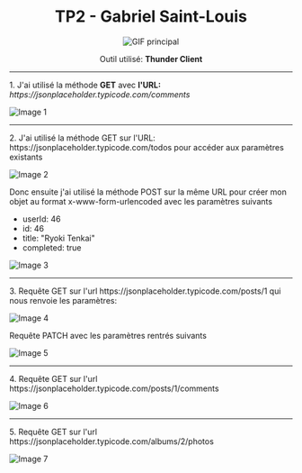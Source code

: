 <div style="text-align: center;">
    <h1>TP2 - Gabriel Saint-Louis</h1>
    <img src="https://i.pinimg.com/originals/14/fc/7d/14fc7d1120735dd8e2064a38913ea339.gif" alt="GIF principal">
    <p>Outil utilisé: <b>Thunder Client</b></p>
</div>
<hr>
<p>1. J'ai utilisé la méthode <b>GET</b> avec <b>l'URL:</b> <em>https://jsonplaceholder.typicode.com/comments</em></p>
<img src="https://github.com/user-attachments/assets/a3f9d974-f5d1-40ee-b73b-7accc19fa8e1" alt="Image 1">
<hr>
<p>2. J'ai utilisé la méthode GET sur l'URL: https://jsonplaceholder.typicode.com/todos pour accéder aux paramètres existants</p>
<img src="https://github.com/user-attachments/assets/fc2ff9ee-7f78-416f-892e-202d5d5dc369" alt="Image 2">
<p>Donc ensuite j'ai utilisé la méthode POST sur la même URL pour créer mon objet au format x-www-form-urlencoded avec les paramètres suivants</p>
<ul>
    <li>userId: 46</li>
    <li>id: 46</li>
    <li>title: "Ryoki Tenkai"</li>
    <li>completed: true</li>
</ul>
<img src="https://github.com/user-attachments/assets/1572b1b2-b8ec-4d87-9afd-579684858c9a" alt="Image 3">
<hr>
<p>3. Requête GET sur l'url https://jsonplaceholder.typicode.com/posts/1 qui nous renvoie les paramètres:</p>
<img src="https://github.com/user-attachments/assets/aa6210e8-15e7-4a79-a98b-b6dda74c64d8" alt="Image 4">
<p>Requête PATCH avec les paramètres rentrés suivants</p>
<img src="https://github.com/user-attachments/assets/0b762564-1ff7-45ed-8b2a-b93fb90b9b69" alt="Image 5">
<hr>
<p>4. Requête GET sur l'url https://jsonplaceholder.typicode.com/posts/1/comments</p>
<img src="https://github.com/user-attachments/assets/b4c843ae-d47d-4be3-ae2e-b45af182a3ef" alt="Image 6">
<hr>
<p>5. Requête GET sur l'url https://jsonplaceholder.typicode.com/albums/2/photos</p>
<img src="https://github.com/user-attachments/assets/f9face1c-f534-4b29-8f88-566ed22f5ee4" alt="Image 7">
